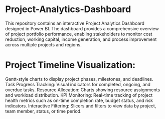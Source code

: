 # Project-Analytics-Dashboard
This repository contains an interactive Project Analytics Dashboard designed in Power BI. The dashboard provides a comprehensive overview of project portfolio performance, enabling stakeholders to monitor cost reduction, working capital, income generation, and process improvement across multiple projects and regions. 



# Project Timeline Visualization:
Gantt-style charts to display project phases, milestones, and deadlines.
Task Progress Tracking:
Visual indicators for completed, ongoing, and overdue tasks.
Resource Allocation:
Charts showing resource assignments and workload distribution.
KPI Monitoring:
Real-time tracking of project health metrics such as on-time completion rate, budget status, and risk indicators.
Interactive Filtering:
Slicers and filters to view data by project, team member, status, or time period.
